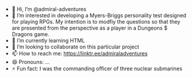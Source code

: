 - 👋 Hi, I’m @admiral-adventures
- 👀 I’m interested in developing a Myers-Briggs personality test designed for playing RPGs. My intention is to modfiy the questions so that they are presented from the perspective as a player in a Dungeons $ Dragons game.
- 🌱 I’m currently learning HTML
- 💞️ I’m looking to collaborate on this particular project
- 📫 How to reach me: https://linktr.ee/admiraladventures
- 😄 Pronouns: ...
- ⚡ Fun fact: I was the commanding officer of three nuclear submarines

<!---
admiral-adventures/admiral-adventures is a ✨ special ✨ repository because its `README.md` (this file) appears on your GitHub profile.
You can click the Preview link to take a look at your changes.
--->
